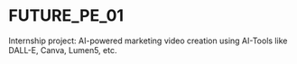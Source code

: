 # FUTURE_PE_01
Internship project: AI-powered marketing video creation using AI-Tools like DALL-E, Canva, Lumen5, etc.
